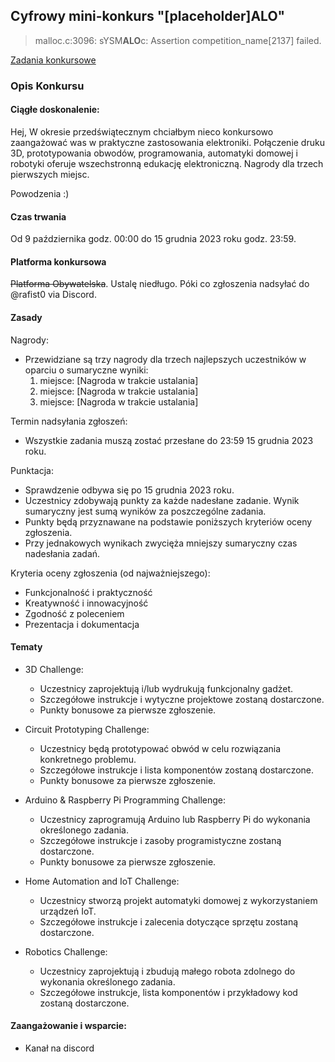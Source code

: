 ## Cyfrowy mini-konkurs "[placeholder]ALO"

> malloc.c:3096: sYSM**ALO**c: Assertion competition_name[2137] failed.

[Zadania konkursowe](./contest-problems.md)

### Opis Konkursu

#### Ciągłe doskonalenie:

Hej, 
W okresie przedświątecznym chciałbym nieco konkursowo zaangażować was w praktyczne zastosowania elektroniki. Połączenie druku 3D, prototypowania obwodów, programowania, automatyki domowej i robotyki oferuje wszechstronną edukację elektroniczną. Nagrody dla trzech pierwszych miejsc.

Powodzenia :)

#### Czas trwania
Od 9 października godz. 00:00 do 15 grudnia 2023 roku godz. 23:59.

#### Platforma konkursowa
~~Platforma Obywatelska~~. Ustalę niedługo. Póki co zgłoszenia nadsyłać do @rafist0 via Discord.

#### Zasady
Nagrody: 
- Przewidziane są trzy nagrody dla trzech najlepszych uczestników w oparciu o sumaryczne wyniki:
    1. miejsce: [Nagroda w trakcie ustalania]
    2. miejsce: [Nagroda w trakcie ustalania]
    3. miejsce: [Nagroda w trakcie ustalania]

Termin nadsyłania zgłoszeń: 
- Wszystkie zadania muszą zostać przesłane do 23:59 15 grudnia 2023 roku.

Punktacja:
- Sprawdzenie odbywa się po 15 grudnia 2023 roku.
- Uczestnicy zdobywają punkty za każde nadesłane zadanie. Wynik sumaryczny jest sumą wyników za poszczególne zadania.
- Punkty będą przyznawane na podstawie poniższych kryteriów oceny zgłoszenia.
- Przy jednakowych wynikach zwycięża mniejszy sumaryczny czas nadesłania zadań.

Kryteria oceny zgłoszenia (od najważniejszego):
- Funkcjonalność i praktyczność
- Kreatywność i innowacyjność
- Zgodność z poleceniem
- Prezentacja i dokumentacja

#### Tematy
- 3D Challenge:
    - Uczestnicy zaprojektują i/lub wydrukują funkcjonalny gadżet.
    - Szczegółowe instrukcje i wytyczne projektowe zostaną dostarczone.
    - Punkty bonusowe za pierwsze zgłoszenie.

- Circuit Prototyping Challenge:
    - Uczestnicy będą prototypować obwód w celu rozwiązania konkretnego problemu.
    - Szczegółowe instrukcje i lista komponentów zostaną dostarczone.
    - Punkty bonusowe za pierwsze zgłoszenie.

- Arduino & Raspberry Pi Programming Challenge:
    - Uczestnicy zaprogramują Arduino lub Raspberry Pi do wykonania określonego zadania.
    - Szczegółowe instrukcje i zasoby programistyczne zostaną dostarczone.
    - Punkty bonusowe za pierwsze zgłoszenie.

- Home Automation and IoT Challenge:
    - Uczestnicy stworzą projekt automatyki domowej z wykorzystaniem urządzeń IoT.
    - Szczegółowe instrukcje i zalecenia dotyczące sprzętu zostaną dostarczone.

- Robotics Challenge:
    - Uczestnicy zaprojektują i zbudują małego robota zdolnego do wykonania określonego zadania.
    - Szczegółowe instrukcje, lista komponentów i przykładowy kod zostaną dostarczone.

#### Zaangażowanie i wsparcie:
- Kanał na discord